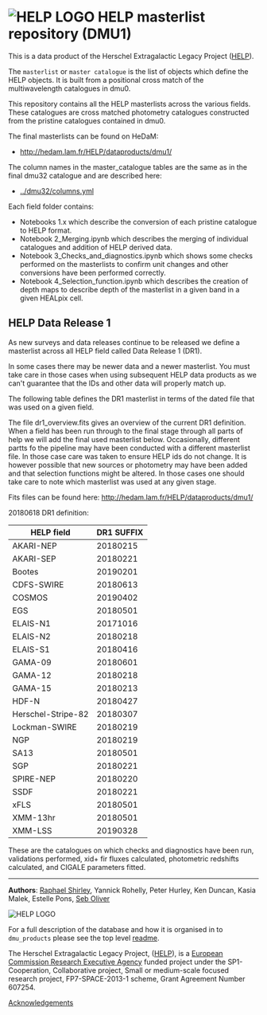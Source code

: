 # ![HELP LOGO](https://avatars1.githubusercontent.com/u/7880370?s=75&v=4) HELP masterlist repository (DMU1)


This is a data product of the Herschel Extragalactic Legacy Project ([HELP](http://www.herschel.sussex.ac.uk)). 

The `masterlist` or `master catalogue` is the list of objects which define the HELP objects. It is built from a positional cross match of the multiwavelength catalogues in dmu0.

This repository contains all the HELP masterlists across the various fields. These catalogues are cross matched photometry catalogues constructed from the pristine catalogues contained in dmu0.

The final masterlists can be found on HeDaM:

- http://hedam.lam.fr/HELP/dataproducts/dmu1/

The column names in the master_catalogue tables are the same as in the final dmu32 catalogue and are described here:

- [../dmu32/columns.yml](../dmu32/columns.yml)

Each field folder contains: 

- Notebooks 1.x which describe the conversion of each pristine catalogue to HELP format.
- Notebook 2_Merging.ipynb which describes the merging of individual catalogues and addition of HELP derived data.
- Notebook 3_Checks_and_diagnostics.ipynb which shows some checks performed on the masterlists to confirm unit changes and other conversions have been performed correctly.
- Notebook 4_Selection_function.ipynb which describes the creation of depth maps to describe depth of the masterlist in a given band in a given HEALpix cell.


HELP Data Release 1
---------------------------------------

As new surveys and data releases continue to be released we define a masterlist across all HELP field called Data Release 1 (DR1). 

In some cases there may be newer data and a newer masterlist. You must take care in those cases when using subsequent HELP data products as we can't guarantee that the IDs and other data will properly match up.

The following table defines the DR1 masterlist in terms of the dated file that was used on a given field.

The file dr1_overview.fits gives an overview of the current DR1 definition. When a field has been run through to the final stage through all parts of help we will add the final used masterlist below. Occasionally, different partts fo the pipeline may have been conducted with a different masterlist file. In those case care was taken to ensure HELP ids do not change. It is however possible that new sources or photometry may have been added and that selection functions might be altered. In those cases one should take care to note which masterlist was used at any given stage.

Fits files can be found here: http://hedam.lam.fr/HELP/dataproducts/dmu1/

20180618 DR1 definition:


 HELP field            |  DR1 SUFFIX
-----------------------|------------------------------------------
AKARI-NEP              | 20180215
AKARI-SEP              | 20180221
Bootes                 | 20190201 
CDFS-SWIRE             | 20180613
COSMOS                 | 20190402
EGS                    | 20180501
ELAIS-N1               | 20171016
ELAIS-N2               | 20180218
ELAIS-S1               | 20180416
GAMA-09                | 20180601
GAMA-12                | 20180218
GAMA-15                | 20180213
HDF-N                  | 20180427
Herschel-Stripe-82     | 20180307
Lockman-SWIRE          | 20180219
NGP                    | 20180219
SA13                   | 20180501
SGP                    | 20180221
SPIRE-NEP              | 20180220
SSDF                   | 20180221
xFLS                   | 20180501
XMM-13hr               | 20180501
XMM-LSS                | 20190328
 
 These are the catalogues on which checks and diagnostics have been run, validations performed, xid+ fir fluxes calculated, photometric redshifts calculated, and CIGALE parameters fitted.
 
 -------------------------------------------------------------------------------

**Authors**: [Raphael Shirley](http://www.raphaelshirley.co.uk/), Yannick Rohelly, Peter Hurley, Ken Duncan, Kasia Malek, Estelle Pons, [Seb Oliver](http://www.sussex.ac.uk/profiles/91548)

 ![HELP LOGO](https://avatars1.githubusercontent.com/u/7880370?s=75&v=4)
 
For a full description of the database and how it is organised in to `dmu_products` please see the top level [readme](../readme.md).
 
The Herschel Extragalactic Legacy Project, ([HELP](http://herschel.sussex.ac.uk/)), is a [European Commission Research Executive Agency](https://ec.europa.eu/info/departments/research-executive-agency_en)
funded project under the SP1-Cooperation, Collaborative project, Small or medium-scale focused research project, FP7-SPACE-2013-1 scheme, Grant Agreement
Number 607254.

[Acknowledgements](http://herschel.sussex.ac.uk/acknowledgements)


